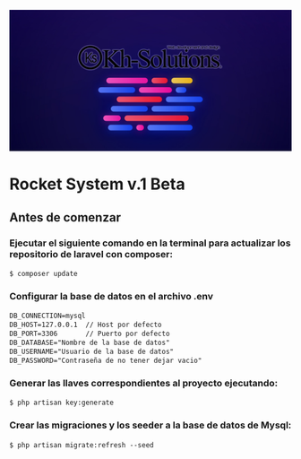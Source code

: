 <p align="center">
    <img src="public/img/temple-repositorios.jpg">
</p>

# Rocket System v.1 Beta

## Antes de comenzar

### Ejecutar el siguiente comando en la terminal para actualizar los repositorio de laravel con composer: 
    $ composer update

### Configurar la base de datos en el archivo .env

```
DB_CONNECTION=mysql
DB_HOST=127.0.0.1  // Host por defecto
DB_PORT=3306       // Puerto por defecto
DB_DATABASE="Nombre de la base de datos"
DB_USERNAME="Usuario de la base de datos"
DB_PASSWORD="Contraseña de no tener dejar vacio"
```

### Generar las llaves correspondientes al proyecto ejecutando:
    $ php artisan key:generate
### Crear las migraciones y los seeder a la base de datos de Mysql:
    $ php artisan migrate:refresh --seed
